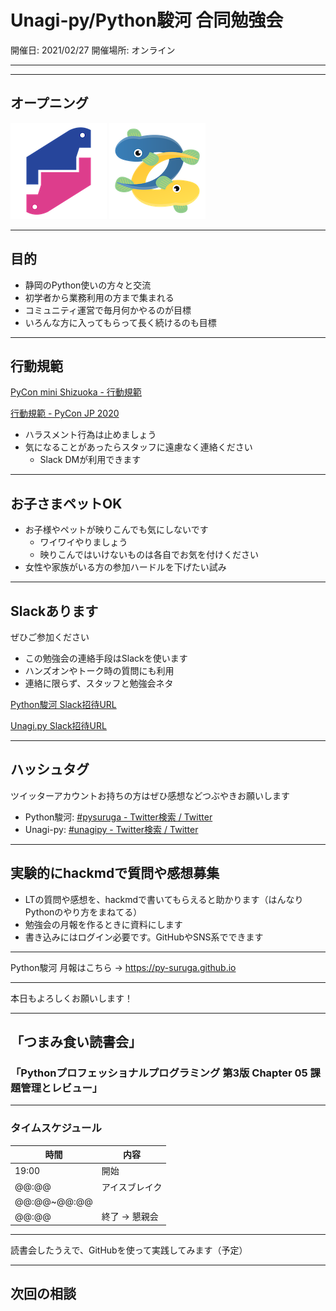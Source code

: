 # Unagi-py/Python駿河 合同勉強会

<!-- ここにコラボレーションバッジを載せる -->

開催日: 2021/02/27
開催場所: オンライン

---

<!-- 
勉強会のconnpassリンク
- pysuruga
- uangipy
-->

---

## オープニング

<!-- logo -->

![pysuruga logo](https://github.com/py-suruga/report/blob/main/assets/img/python-suruga_logo.png?raw=true) ![unagipy logo](https://github.com/py-suruga/report/blob/main/assets/img/unagi-py_logo.png?raw=true)

---

## 目的

- 静岡のPython使いの方々と交流
- 初学者から業務利用の方まで集まれる
- コミュニティ運営で毎月何かやるのが目標
- いろんな方に入ってもらって長く続けるのも目標

---

## 行動規範

[PyCon mini Shizuoka - 行動規範](https://shizuoka.pycon.jp/code-of-conduct/)

[行動規範 - PyCon JP 2020](https://pycon.jp/2020/code-of-conduct/)

- ハラスメント行為は止めましょう
- 気になることがあったらスタッフに遠慮なく連絡ください
  - Slack DMが利用できます
<!-- - 連絡先はスタッフのSlackDMへ連絡ください -->

---

## お子さまペットOK

- お子様やペットが映りこんでも気にしないです
    - ワイワイやりましょう
    - 映りこんではいけないものは各自でお気を付けください
- 女性や家族がいる方の参加ハードルを下げたい試み

---

## Slackあります

ぜひご参加ください

- この勉強会の連絡手段はSlackを使います
- ハンズオンやトーク時の質問にも利用
- 連絡に限らず、スタッフと勉強会ネタ

[Python駿河 Slack招待URL](https://join.slack.com/t/py-suruga/shared_invite/zt-811b9pwj-R_RbCmlTlV4B5iVKxF5gfA)

[Unagi.py Slack招待URL](https://join.slack.com/t/unagi-py/shared_invite/zt-88t327i8-YHsIV~uWX313LPAaJDR9~Q)

---

## ハッシュタグ

ツイッターアカウントお持ちの方はぜひ感想などつぶやきお願いします

- Python駿河: [#pysuruga - Twitter検索 / Twitter](https://twitter.com/search?q=%23pysuruga&src=typed_query)
- Unagi-py: [#unagipy - Twitter検索 / Twitter](https://twitter.com/search?q=%23unagipy&src=typed_query)

---

## 実験的にhackmdで質問や感想募集

- LTの質問や感想を、hackmdで書いてもらえると助かります（はんなりPythonのやり方をまねてる）
- 勉強会の月報を作るときに資料にします
- 書き込みにはログイン必要です。GitHubやSNS系でできます

---

Python駿河 月報はこちら -> https://py-suruga.github.io

---

本日もよろしくお願いします！

---

## 「つまみ食い読書会」

### 「Pythonプロフェッショナルプログラミング 第3版 Chapter 05 課題管理とレビュー」

---

### タイムスケジュール

時間|内容
---|---
19:00|開始
@@:@@|アイスブレイク
@@:@@~@@:@@|
@@:@@|終了 -> 懇親会

---

<!-- この先はスライドでなくてhackmd上での作業にします。 -->

読書会したうえで、GitHubを使って実践してみます（予定）



---

## 次回の相談

<!-- 次回何をするか相談してこちらに入れておきます -->
